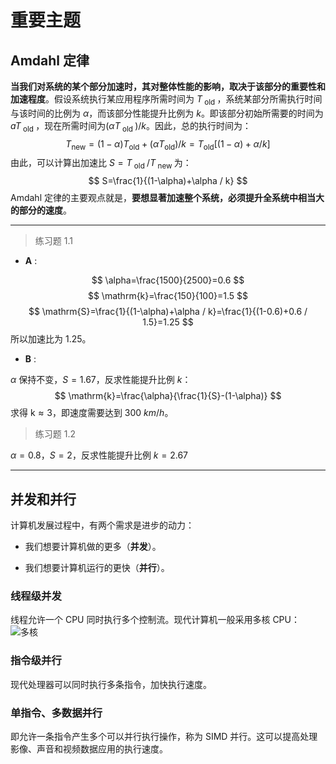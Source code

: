 # 重要主题

## Amdahl 定律

**当我们对系统的某个部分加速时，其对整体性能的影响，取决于该部分的重要性和加速程度**。假设系统执行某应用程序所需时间为 $T_{\text { old }}$，系统某部分所需执行时间与该时间的比例为 $\alpha$，而该部分性能提升比例为 $k$。即该部分初始所需要的时间为 ${a}{T_{\text { old }}}$，现在所需时间为$\left(\alpha T_{\text { old }}\right) / k$。因此，总的执行时间为：
$$
T_{\mathrm{new}}=(1-\alpha) T_{\mathrm{old}}+\left(\alpha T_{\mathrm{old}}\right) / k=T_{\mathrm{old}}[(1-\alpha)+\alpha / k]
$$
由此，可以计算出加速比 $S=T_{\text { old }} / T_{\text { new }}$ 为：
$$
S=\frac{1}{(1-\alpha)+\alpha / k}
$$
Amdahl 定律的主要观点就是，**要想显著加速整个系统，必须提升全系统中相当大的部分的速度**。
****
> 练习题 1.1

- **A** :

$$
\alpha=\frac{1500}{2500}=0.6
$$
$$
\mathrm{k}=\frac{150}{100}=1.5
$$
$$
\mathrm{S}=\frac{1}{(1-\alpha)+\alpha / k}=\frac{1}{(1-0.6)+0.6 / 1.5}=1.25
$$
所以加速比为 1.25。  

- **B** :  

$\alpha$ 保持不变，$S=1.67$，反求性能提升比例 $k$：
$$
\mathrm{k}=\frac{\alpha}{\frac{1}{S}-(1-\alpha)}
$$
求得 $\mathrm{k} \approx 3$，即速度需要达到 300 $km/h$。
> 练习题 1.2  

$\alpha=0.8$，$S=2$，反求性能提升比例 $k=2.67$
****

## 并发和并行

计算机发展过程中，有两个需求是进步的动力：

- 我们想要计算机做的更多（**并发**）。

- 我们想要计算机运行的更快（**并行**）。

### 线程级并发

线程允许一个 CPU 同时执行多个控制流。现代计算机一般采用多核 CPU：
![多核](https://ws1.sinaimg.cn/large/e1b0b6d4ly1g2n0ul6xr2j20ke0irnd3.jpg)

### 指令级并行

现代处理器可以同时执行多条指令，加快执行速度。

### 单指令、多数据并行

即允许一条指令产生多个可以并行执行操作，称为 SIMD 并行。这可以提高处理影像、声音和视频数据应用的执行速度。